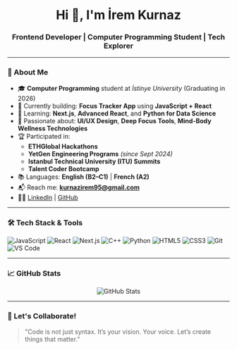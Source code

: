 <h1 align="center">Hi 👋, I'm İrem Kurnaz</h1>
<h3 align="center">Frontend Developer | Computer Programming Student | Tech Explorer</h3>



---

### 🌟 About Me

- 🎓 **Computer Programming** student at *İstinye University* (Graduating in 2026)
- 🔭 Currently building: **Focus Tracker App** using **JavaScript + React**
- 🌱 Learning: **Next.js**, **Advanced React**, and **Python for Data Science**
- 🧠 Passionate about: **UI/UX Design**, **Deep Focus Tools**, **Mind-Body Wellness Technologies**
- 🏆 Participated in:
  - **ETHGlobal Hackathons**
  - **YetGen Engineering Programs** *(since Sept 2024)*
  - **Istanbul Technical University (ITU) Summits**
  - **Talent Coder Bootcamp**
- 📚 Languages: **English (B2–C1)** | **French (A2)**
- 📬 Reach me: **kurnazirem95@gmail.com**
- 👩‍💼 [LinkedIn](https://www.linkedin.com/in/irem-kurnaz-a98b5630b/) | [GitHub](https://github.com/Meri4458)

---

### 🛠️ Tech Stack & Tools

![JavaScript](https://img.shields.io/badge/-JavaScript-black?style=flat-square&logo=javascript)
![React](https://img.shields.io/badge/-React-black?style=flat-square&logo=react)
![Next.js](https://img.shields.io/badge/-Next.js-black?style=flat-square&logo=next.js)
![C++](https://img.shields.io/badge/-C++-black?style=flat-square&logo=c%2B%2B)
![Python](https://img.shields.io/badge/-Python-black?style=flat-square&logo=python)
![HTML5](https://img.shields.io/badge/-HTML5-black?style=flat-square&logo=html5)
![CSS3](https://img.shields.io/badge/-CSS3-black?style=flat-square&logo=css3)
![Git](https://img.shields.io/badge/-Git-black?style=flat-square&logo=git)
![VS Code](https://img.shields.io/badge/-VS%20Code-black?style=flat-square&logo=visual-studio-code)

---

### 📈 GitHub Stats

<p align="center">
  <img src="https://github-readme-stats.vercel.app/api?username=Meri4458&show_icons=true&theme=tokyonight" alt="GitHub Stats" />
</p>

---

### 💬 Let's Collaborate!

> "Code is not just syntax. It’s your vision. Your voice. Let’s create things that matter."

